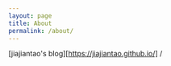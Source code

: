 ```yaml
---
layout: page
title: About
permalink: /about/
---
```


[jiajiantao's blog][https://jiajiantao.github.io/] /
